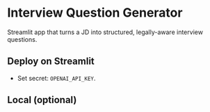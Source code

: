 # Interview Question Generator

Streamlit app that turns a JD into structured, legally-aware interview questions.

## Deploy on Streamlit
- Set secret: `OPENAI_API_KEY`.

## Local (optional)
